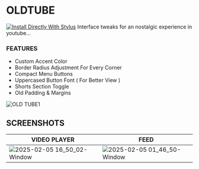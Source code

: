 # OLDTUBE
[![Install Directly With Stylus](https://img.shields.io/badge/Install%20directly%20with-Stylus-238b8b.svg)](https://raw.githubusercontent.com/aKqir24/OldTube-Tweaks/master/OldTube_Tweaks.user.css)
Interface tweaks for an nostalgic experience in youtube...

### FEATURES
  - Custom Accent Color
  - Border Radius Adjustment For Every Corner
  - Compact Menu Buttons
  - Uppercased Button Font ( For Better View )
  - Shorts Section Toggle
  - Old Padding & Margins

![OLD TUBE1](https://github.com/user-attachments/assets/0899b0cf-368c-4b7b-91c1-0a8e58d530f1)


## SCREENSHOTS
| **VIDEO PLAYER**                                                                                               | **FEED**                                                                                                       |
|----------------------------------------------------------------------------------------------------------------|----------------------------------------------------------------------------------------------------------------|
| ![2025-02-05 16_50_02-Window](https://github.com/user-attachments/assets/5dd1c26c-7188-40b4-b431-f7eda81b84b8) | ![2025-02-05 01_46_50-Window](https://github.com/user-attachments/assets/40315ed6-424c-4ffd-b73a-be0ebbdad87b) |

